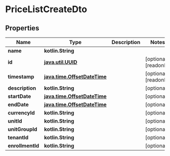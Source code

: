 
# PriceListCreateDto

## Properties
| Name | Type | Description | Notes |
| ------------ | ------------- | ------------- | ------------- |
| **name** | **kotlin.String** |  |  |
| **id** | [**java.util.UUID**](java.util.UUID.md) |  |  [optional] [readonly] |
| **timestamp** | [**java.time.OffsetDateTime**](java.time.OffsetDateTime.md) |  |  [optional] [readonly] |
| **description** | **kotlin.String** |  |  [optional] |
| **startDate** | [**java.time.OffsetDateTime**](java.time.OffsetDateTime.md) |  |  [optional] |
| **endDate** | [**java.time.OffsetDateTime**](java.time.OffsetDateTime.md) |  |  [optional] |
| **currencyId** | **kotlin.String** |  |  [optional] |
| **unitId** | **kotlin.String** |  |  [optional] |
| **unitGroupId** | **kotlin.String** |  |  [optional] |
| **tenantId** | **kotlin.String** |  |  [optional] |
| **enrollmentId** | **kotlin.String** |  |  [optional] |



